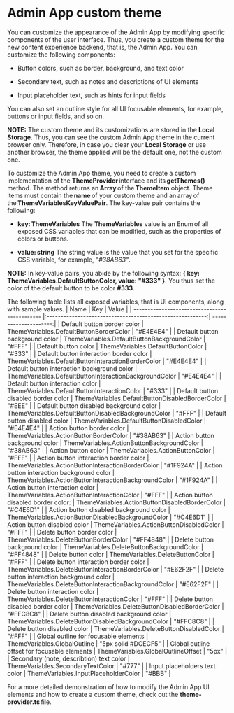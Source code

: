 # Admin App custom theme

You can customize the appearance of the Admin App by modifying specific components of the user interface. Thus, you create a custom theme for the new content experience backend, that is, the Admin App. You can customize the following components: 

* Button colors, such as border, background, and text color 

* Secondary text, such as notes and descriptions of UI elements 

* Input placeholder text, such as hints for input fields 

You can also set an outline style for all UI focusable elements, for example, buttons or input fields, and so on. 

**NOTE:** The custom theme and its customizations are stored in the **Local Storage**. Thus, you can see the custom Admin App theme in the current browser only. Therefore, in case you clear your **Local Storage** or use another browser, the theme applied will be the default one, not the custom one.

To customize the Admin App theme, you need to create a custom implementation of the **ThemeProvider** interface and its **getThemes()** method. The method returns an **Array** of the **ThemeItem** object. Theme items must contain the **name** of your custom theme and an array of the **ThemeVariablesKeyValuePair**. The key-value pair contains the following: 

* **key: ThemeVariables**
  The **ThemeVariables** value is an Enum of all exposed CSS variables that can be modified, such as the properties of colors or buttons. 

* **value: string**
  The string value is the value that you set for the specific CSS variable, for example, *"#38AB63"*. 

**NOTE:** In key-value pairs, you abide by the following syntax: **{ key: ThemeVariables.DefaultButtonColor, value: "#333" }**. You thus set the color of the default button to be color **#333**. 

The following table lists all exposed variables, that is UI components, along with sample values. 
| Name                                          | Key                                                       | Value                 |
| --------------------------------------------- |:---------------------------------------------------------:| ---------------------:|
| Default button border color                   | ThemeVariables.DefaultButtonBorderColor                   | "#E4E4E4"             |
| Default button background color               | ThemeVariables.DefaultButtonBackgroundColor               | "#FFF"                |
| Default button color                          | ThemeVariables.DefaultButtonColor                         | "#333"                |
| Default button interaction border color       | ThemeVariables.DefaultButtonInteractionBorderColor        | "#E4E4E4"             |
| Default button interaction background color   | ThemeVariables.DefaultButtonInteractionBackgroundColor    | "#E4E4E4"             |
| Default button interaction color              | ThemeVariables.DefaultButtonInteractionColor              | "#333"                |
| Default button disabled border color          | ThemeVariables.DefaultButtonDisabledBorderColor           | "#EEE"                |
| Default button disabled background color      | ThemeVariables.DefaultButtonDisabledBackgroundColor       | "#FFF"                |
| Default button disabled color                 | ThemeVariables.DefaultButtonDisabledColor                 | "#E4E4E4"             |
| Action button border color                    | ThemeVariables.ActionButtonBorderColor                    | "#38AB63"             |
| Action button background color                | ThemeVariables.ActionButtonBackgroundColor                | "#38AB63"             |
| Action button color                           | ThemeVariables.ActionButtonColor                          | "#FFF"                |
| Action button interaction border color        | ThemeVariables.ActionButtonInteractionBorderColor         | "#1F924A"             |
| Action button interaction background color    | ThemeVariables.ActionButtonInteractionBackgroundColor     | "#1F924A"             |
| Action button interaction color               | ThemeVariables.ActionButtonInteractionColor               | "#FFF"                |
| Action button disabled border color:          | ThemeVariables.ActionButtonDisabledBorderColor            | "#C4E6D1"             |
| Action button disabled background color       | ThemeVariables.ActionButtonDisabledBackgroundColor        | "#C4E6D1"             |
| Action button disabled color                  | ThemeVariables.ActionButtonDisabledColor                  | "#FFF"                |
| Delete button border color                    | ThemeVariables.DeleteButtonBorderColor                    | "#FF4848"             |
| Delete button background color                | ThemeVariables.DeleteButtonBackgroundColor                | "#FF4848"             |
| Delete button color                           | ThemeVariables.DeleteButtonColor                          | "#FFF"                |
| Delete button interaction border color        | ThemeVariables.DeleteButtonInteractionBorderColor         | "#E62F2F"             |
| Delete button interaction background color    | ThemeVariables.DeleteButtonInteractionBackgroundColor     | "#E62F2F"             |
| Delete button interaction color               | ThemeVariables.DeleteButtonInteractionColor               | "#FFF"                |
| Delete button disabled border color           | ThemeVariables.DeleteButtonDisabledBorderColor            | "#FFC8C8"             |
| Delete button disabled background color       | ThemeVariables.DeleteButtonDisabledBackgroundColor        | "#FFC8C8"             |
| Delete button disabled color                  | ThemeVariables.DeleteButtonDisabledColor                  | "#FFF"                |
| Global outline for focusable elements         | ThemeVariables.GlobalOutline                              | "5px solid #DCECF5"   |
| Global outline offset for focusable elements  | ThemeVariables.GlobalOutlineOffset                        | "5px"                 |
| Secondary (note, describtion) text color      | ThemeVariables.SecondaryTextColor                         | "#777"                |
| Input placeholders text color                 | ThemeVariables.InputPlaceholderColor                      | "#BBB"                |

For a more detailed demonstration of how to modify the Admin App UI elements and how to create a custom theme, check out the **theme-provider.ts** file.
